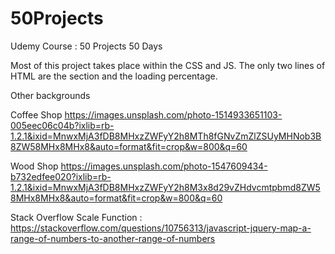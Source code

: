 # 50Projects
Udemy Course : 50 Projects 50 Days

Most of this project takes place within the CSS and JS. 
The only two lines of HTML are the section and the loading percentage.

Other backgrounds

Coffee Shop
https://images.unsplash.com/photo-1514933651103-005eec06c04b?ixlib=rb-1.2.1&ixid=MnwxMjA3fDB8MHxzZWFyY2h8MTh8fGNvZmZlZSUyMHNob3B8ZW58MHx8MHx8&auto=format&fit=crop&w=800&q=60

Wood Shop
https://images.unsplash.com/photo-1547609434-b732edfee020?ixlib=rb-1.2.1&ixid=MnwxMjA3fDB8MHxzZWFyY2h8M3x8d29vZHdvcmtpbmd8ZW58MHx8MHx8&auto=format&fit=crop&w=800&q=60

Stack Overflow Scale Function :
https://stackoverflow.com/questions/10756313/javascript-jquery-map-a-range-of-numbers-to-another-range-of-numbers